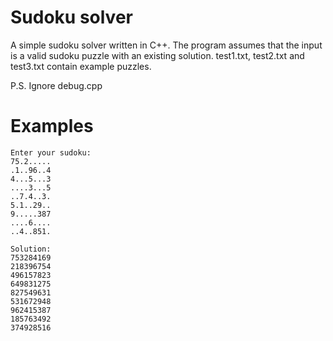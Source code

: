 # Sudoku solver

A simple sudoku solver written in C++. The program assumes that the input is a valid sudoku puzzle with an existing solution. test1.txt, test2.txt and test3.txt contain example puzzles.


P.S. Ignore debug.cpp

# Examples

```
Enter your sudoku:
75.2.....
.1..96..4
4...5...3
....3...5
..7.4..3.
5.1..29..
9.....387
....6....
..4..851.

Solution:
753284169
218396754
496157823
649831275
827549631
531672948
962415387
185763492
374928516
```

